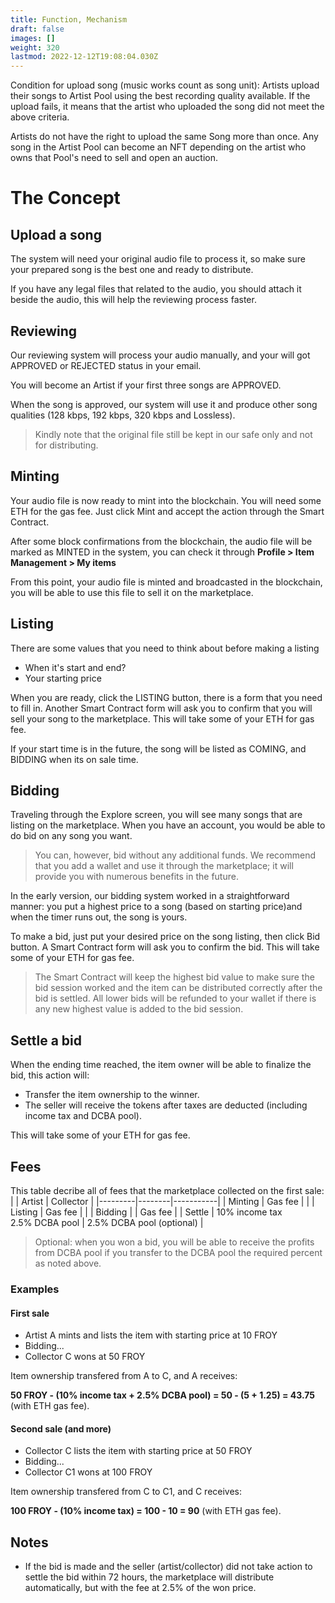 ```yaml
---
title: Function, Mechanism
draft: false
images: []
weight: 320
lastmod: 2022-12-12T19:08:04.030Z
---
```


Condition for upload song (music works count as song unit):
Artists upload their songs to Artist Pool using the best recording quality available. If the upload fails, it means that the artist who uploaded the song did not meet the above criteria.


Artists do not have the right to upload the same Song more than once.
Any song in the Artist Pool can become an NFT depending on the artist who owns that Pool's need to sell and open an auction.

# The Concept
## Upload a song
The system will need your original audio file to process it, so make sure your prepared song is the best one and ready to distribute.

If you have any legal files that related to the audio, you should attach it beside the audio, this will help the reviewing process faster.

## Reviewing
Our reviewing system will process your audio manually, and your will got APPROVED or REJECTED status in your email.

You will become an Artist if your first three songs are APPROVED.

When the song is approved, our system will use it and produce other song qualities (128 kbps, 192 kbps, 320 kbps and Lossless).

> Kindly note that the original file still be kept in our safe only and not for distributing.

## Minting
Your audio file is now ready to mint into the blockchain. You will need some ETH for the gas fee. Just click Mint and accept the action through the Smart Contract.

After some block confirmations from the blockchain, the audio file will be marked as MINTED in the system, you can check it through **Profile > Item Management > My items**

From this point, your audio file is minted and broadcasted in the blockchain, you will be able to use this file to sell it on the marketplace.

## Listing
There are some values that you need to think about before making a listing
* When it's start and end?
* Your starting price

When you are ready, click the LISTING button, there is a form that you need to fill in.
Another Smart Contract form will ask you to confirm that you will sell your song to the marketplace. This will take some of your ETH for gas fee.

If your start time is in the future, the song will be listed as COMING, and BIDDING when its on sale time.

## Bidding
Traveling through the Explore screen, you will see many songs that are listing on the marketplace. When you have an account, you would be able to do bid on any song you want.

> You can, however, bid without any additional funds. We recommend that you add a wallet and use it through the marketplace; it will provide you with numerous benefits in the future.

In the early version, our bidding system worked in a straightforward manner: you put a highest price to a song (based on starting price)and when the timer runs out, the song is yours.

To make a bid, just put your desired price on the song listing, then click Bid button. A Smart Contract form will ask you to confirm the bid. This will take some of your ETH for gas fee.

> The Smart Contract will keep the highest bid value to make sure the bid session worked and the item can be distributed correctly after the bid is settled. All lower bids will be refunded to your wallet if there is any new highest value is added to the bid session.

## Settle a bid
When the ending time reached, the item owner will be able to finalize the bid, this action will:
* Transfer the item ownership to the winner.
* The seller will receive the tokens after taxes are deducted (including income tax and DCBA pool).

This will take some of your ETH for gas fee.

## Fees
This table decribe all of fees that the marketplace collected on the first sale:
|         | Artist | Collector |
|---------|--------|-----------|
| Minting | Gas fee       |           |
| Listing | Gas fee       |           |
| Bidding |        | Gas fee          |
| Settle  | 10% income tax<br/>2.5% DCBA pool       | 2.5% DCBA pool (optional)          |

> Optional: when you won a bid, you will be able to receive the profits from DCBA pool if you transfer to the DCBA pool the required percent as noted above.

### Examples

#### First sale
* Artist A mints and lists the item with starting price at 10 FROY
* Bidding...
* Collector C wons at 50 FROY

Item ownership transfered from A to C, and A receives:

**50 FROY - (10% income tax + 2.5% DCBA pool) = 50 - (5 + 1.25) = 43.75** (with ETH gas fee).
#### Second sale (and more)
* Collector C lists the item with starting price at 50 FROY
* Bidding...
* Collector C1 wons at 100 FROY

Item ownership transfered from C to C1, and C receives:

**100 FROY - (10% income tax) = 100 - 10 = 90** (with ETH gas fee).

## Notes
* If the bid is made and the seller (artist/collector) did not take action to settle the bid within 72 hours, the marketplace will distribute automatically, but with the fee at 2.5% of the won price.

